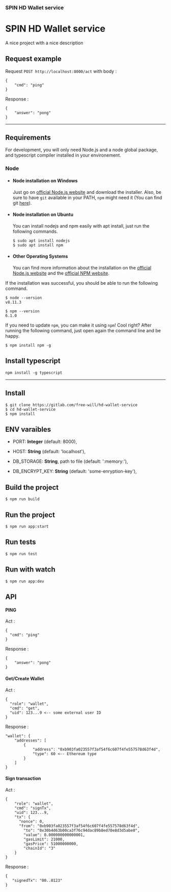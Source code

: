 ### SPIN HD Wallet service


# SPIN HD Wallet service

A nice project with a nice description

## Request example

Request `POST http://localhost:8000/act` with body :

```
{
	"cmd": "ping"
}
```

Response : 
```
{
    "answer": "pong"
}
```

---
## Requirements

For development, you will only need Node.js and a node global package, and typescript compiler installed in your environement.

### Node
- #### Node installation on Windows

  Just go on [official Node.js website](https://nodejs.org/) and download the installer.
Also, be sure to have `git` available in your PATH, `npm` might need it (You can find git [here](https://git-scm.com/)).

- #### Node installation on Ubuntu

  You can install nodejs and npm easily with apt install, just run the following commands.

      $ sudo apt install nodejs
      $ sudo apt install npm

- #### Other Operating Systems
  You can find more information about the installation on the [official Node.js website](https://nodejs.org/) and the [official NPM website](https://npmjs.org/).

If the installation was successful, you should be able to run the following command.

    $ node --version
    v8.11.3

    $ npm --version
    6.1.0

If you need to update `npm`, you can make it using `npm`! Cool right? After running the following command, just open again the command line and be happy.

    $ npm install npm -g

###


## Install typescript

    npm install -g typescript

---

## Install

    $ git clone https://gitlab.com/free-will/hd-wallet-service
    $ cd hd-wallet-service
    $ npm install

## ENV varaibles

  - PORT: **Integer** (default: 8000),
  - HOST: **String** (default: 'localhost'),

  - DB_STORAGE: **String**, path to file (default: ':memory:'),
  - DB_ENCRYPT_KEY: **String** (default: 'some-enryption-key'),

## Build the project

    $ npm run build 

## Run the project

    $ npm run app:start

## Run tests

    $ npm run test

## Run with watch

    $ npm run app:dev

## API

#### PING

Act :

    {
      "cmd": "ping"
    }


Response : 

    {
        "answer": "pong"
    }

#### Get/Create Wallet

Act :

    {
      "role": "wallet",
      "cmd": "get",
      "uid": 123...9 <-- some external user ID 
    }


Response : 

    "wallet": {
        "addresses": [
            {
                "address": "0xb903fa023557f3af54f6c607f4fe557578d63f4d",
                "type": 60 <-- Ethereum type
            }
        ]
    }

#### Sign transaction

Act :

    {
        "role": "wallet",
        "cmd": "signTx",
        "uid": 123...9,
        "tx": {
          "nonce": 0,
          "from": "0xb903fa023557f3af54f6c607f4fe557578d63f4d",
            "to": "0x30b4d63b00ca3f76c94dac89b8ed70e8d3d5abe0",
            "value": 0.000000000000001,
            "gasLimit": 21000,
            "gasPrice": 51000000000,
            "chainId": "3"
        }
    }


Response : 

    {
       "signedTx": "00..0123"
    }
